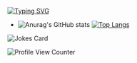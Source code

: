 [![Typing SVG](https://readme-typing-svg.demolab.com?font=Fira+Code&duration=4000&pause=720&color=F7D42E&background=FF47EEDE&center=true&vCenter=true&multiline=true&width=462&height=140&lines=%F0%9F%91%8B+Hi%2C+I%E2%80%99m+%40Kalixt044+-;%F0%9F%8C%B1+I%E2%80%99m+currently+learning;+%F0%9F%91%80+I%E2%80%99m+interested+in+Java%2C+DataBases%2C+Web+Dev.+)](https://git.io/typing-svg)
- ![Anurag's GitHub stats](https://github-readme-stats.vercel.app/api?username=Kalixt044&show_icons=true&theme=radical)
[![Top Langs](https://github-readme-stats.vercel.app/api/top-langs/?username=Kalixt044)](https://github.com/anuraghazra/github-readme-stats)

<!---
Kalixt044/Kalixt044 is a  repository because its `README.md` (this file) appears on your GitHub profile.
You can click the Preview link to take a look at your changes.
--->
![Jokes Card](https://readme-jokes.vercel.app/api)

![Profile View Counter](https://komarev.com/ghpvc/?username=Kalixt044) 
